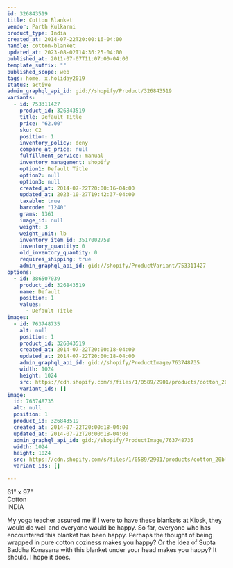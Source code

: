 ```yaml
---
id: 326843519
title: Cotton Blanket
vendor: Parth Kulkarni
product_type: India
created_at: 2014-07-22T20:00:16-04:00
handle: cotton-blanket
updated_at: 2023-08-02T14:36:25-04:00
published_at: 2011-07-07T11:07:00-04:00
template_suffix: ""
published_scope: web
tags: home, x.holiday2019
status: active
admin_graphql_api_id: gid://shopify/Product/326843519
variants:
  - id: 753311427
    product_id: 326843519
    title: Default Title
    price: "62.00"
    sku: C2
    position: 1
    inventory_policy: deny
    compare_at_price: null
    fulfillment_service: manual
    inventory_management: shopify
    option1: Default Title
    option2: null
    option3: null
    created_at: 2014-07-22T20:00:16-04:00
    updated_at: 2023-10-27T19:42:37-04:00
    taxable: true
    barcode: "1240"
    grams: 1361
    image_id: null
    weight: 3
    weight_unit: lb
    inventory_item_id: 3517002758
    inventory_quantity: 0
    old_inventory_quantity: 0
    requires_shipping: true
    admin_graphql_api_id: gid://shopify/ProductVariant/753311427
options:
  - id: 386507039
    product_id: 326843519
    name: Default
    position: 1
    values:
      - Default Title
images:
  - id: 763748735
    alt: null
    position: 1
    product_id: 326843519
    created_at: 2014-07-22T20:00:18-04:00
    updated_at: 2014-07-22T20:00:18-04:00
    admin_graphql_api_id: gid://shopify/ProductImage/763748735
    width: 1024
    height: 1024
    src: https://cdn.shopify.com/s/files/1/0589/2901/products/cotton_20blanket.jpeg?v=1406073618
    variant_ids: []
image:
  id: 763748735
  alt: null
  position: 1
  product_id: 326843519
  created_at: 2014-07-22T20:00:18-04:00
  updated_at: 2014-07-22T20:00:18-04:00
  admin_graphql_api_id: gid://shopify/ProductImage/763748735
  width: 1024
  height: 1024
  src: https://cdn.shopify.com/s/files/1/0589/2901/products/cotton_20blanket.jpeg?v=1406073618
  variant_ids: []

---
```


61" x 97"  
Cotton  
INDIA

<!-- td {border: 1px solid #ccc;}br {mso-data-placement:same-cell;} -->

My yoga teacher assured me if I were to have these blankets at Kiosk, they would do well and everyone would be happy. So far, everyone who has encountered this blanket has been happy. Perhaps the thought of being wrapped in pure cotton coziness makes you happy? Or the idea of Supta Baddha Konasana with this blanket under your head makes you happy? It should. I hope it does.